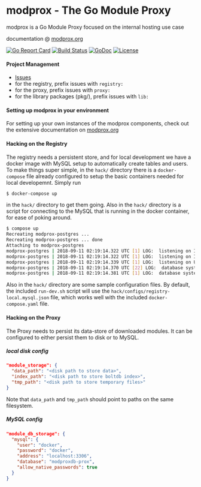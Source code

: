 # modprox - The Go Module Proxy
modprox is a Go Module Proxy focused on the internal hosting use case

documentation @ [modprox.org](https://modprox.org)

[![Go Report Card](https://goreportcard.com/badge/github.com/modprox/mp)](https://goreportcard.com/report/github.com/modprox/mp) 
[![Build Status](https://travis-ci.org/modprox/mp.svg?branch=master)](https://travis-ci.org/modprox/mp) 
[![GoDoc](https://godoc.org/github.com/modprox/mp?status.svg)](https://godoc.org/github.com/modprox/mp) 
[![License](https://img.shields.io/github/license/modprox/mp.svg?style=flat-square)](LICENSE)


#### Project Management

- [Issues](https://github.com/modprox/mp/issues)
- for the registry, prefix issues with `registry:`
- for the proxy, prefix issues with `proxy:`
- for the library packages (pkg/), prefix issues with `lib:`

#### Setting up modprox in your environment
For setting up your own instances of the modprox components, check out the
extensive documentation on [modprox.org](https://modprox.org/#starting)

#### Hacking on the Registry

The registry needs a persistent store, and for local development we have a docker image
with MySQL setup to automatically create tables and users. To make things super simple, in
the `hack/` directory there is a `docker-compose` file already configured to setup the basic
containers needed for local developemnt. Simply run
```bash
$ docker-compose up
```
in the `hack/` directory to get them going. Also in the `hack/` directory is a script for
connecting to the MySQL that is running in the docker container, for ease of poking around.
```bash
$ compose up
Recreating modprox-postgres ... 
Recreating modprox-postgres ... done
Attaching to modprox-postgres
modprox-postgres | 2018-09-11 02:19:14.322 UTC [1] LOG:  listening on IPv4 address "0.0.0.0", port 5432
modprox-postgres | 2018-09-11 02:19:14.322 UTC [1] LOG:  listening on IPv6 address "::", port 5432
modprox-postgres | 2018-09-11 02:19:14.339 UTC [1] LOG:  listening on Unix socket "/var/run/postgresql/.s.PGSQL.5432"
modprox-postgres | 2018-09-11 02:19:14.370 UTC [22] LOG:  database system was shut down at 2018-09-11 02:19:12 UTC
modprox-postgres | 2018-09-11 02:19:14.381 UTC [1] LOG:  database system is ready to accept connections
```

Also in the `hack/` directory are some sample configuration files. By default, the included `run-dev.sh`
script will use the `hack/configs/registry-local.mysql.json` file, which works well with the included
`docker-compose.yaml` file.

#### Hacking on the Proxy

The Proxy needs to persist its data-store of downloaded modules. It can be configured to either persist them to disk
or to MySQL.

##### local disk config
```json
"module_storage": {
  "data_path": "<disk path to store data>",
  "index_path": "<disk path to store boltdb index>",
  "tmp_path": "<disk path to store temporary files>"
}
```
Note that `data_path` and `tmp_path` should point to paths on the same filesystem.

##### MySQL config
```json
"module_db_storage": {
  "mysql": {
    "user": "docker",
    "password": "docker",
    "address": "localhost:3306",
    "database": "modproxdb-prox",
    "allow_native_passwords": true
  }
}
```
